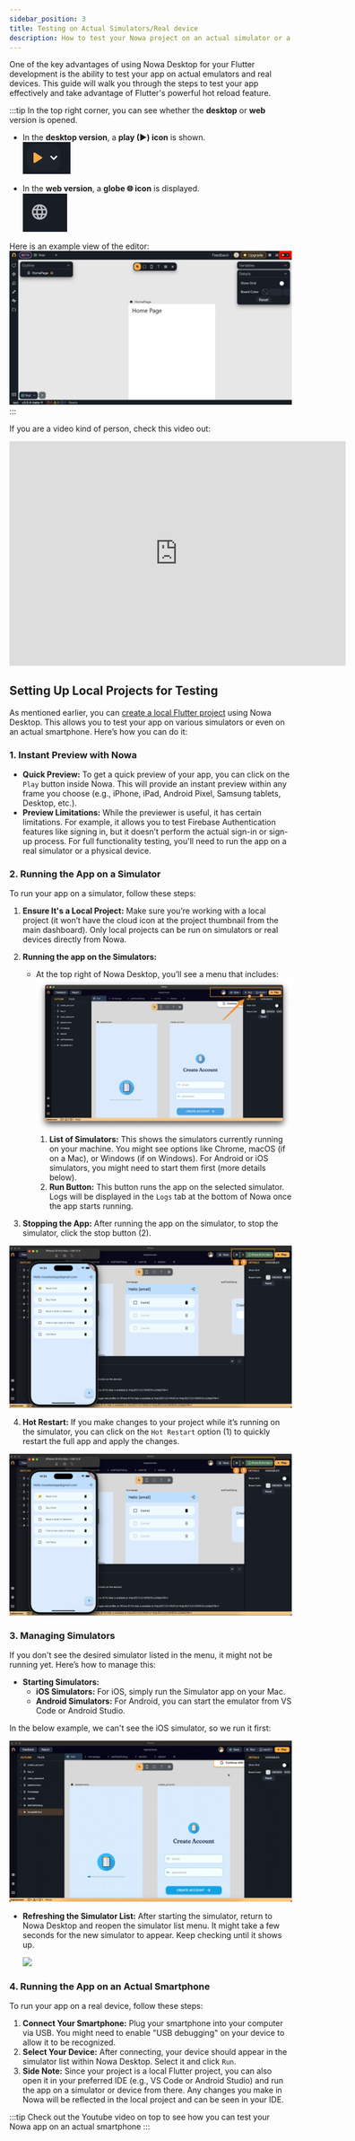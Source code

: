 ```yaml
---
sidebar_position: 3
title: Testing on Actual Simulators/Real device 
description: How to test your Nowa project on an actual simulator or a real device
---
```


One of the key advantages of using Nowa Desktop for your Flutter development is the ability to test your app on actual emulators and real devices. This guide will walk you through the steps to test your app effectively and take advantage of Flutter's powerful hot reload feature.

:::tip
In the top right corner, you can see whether the **desktop** or **web** version is opened.  

- In the **desktop version**, a **play (▶) icon** is shown.  
  ![Desktop Version](\img\nowadesktop\diff\local.png)  

- In the **web version**, a **globe 🌐 icon** is displayed.  
  ![Web Version](\img\nowadesktop\diff\web.png)  

Here is an example view of the editor:  
![Editor View](\img\nowadesktop\diff\base.png)
:::


If you are a video kind of person, check this video out:

<iframe width="600" height="400" src="https://www.youtube.com/embed/Iounj9Z_Q1Y" title="The best setup for building apps : Nowa Desktop version + Hot reload on an Emulator / Real Device" frameborder="0" allow="accelerometer; autoplay; clipboard-write; encrypted-media; gyroscope; picture-in-picture; web-share" referrerpolicy="strict-origin-when-cross-origin" allowfullscreen></iframe>



## Setting Up Local Projects for Testing

As mentioned earlier, you can [create a local Flutter project](./create-local-proj.md) using Nowa Desktop. This allows you to test your app on various simulators or even on an actual smartphone. Here’s how you can do it:

### 1. Instant Preview with Nowa
- **Quick Preview:** To get a quick preview of your app, you can click on the `Play` button inside Nowa. This will provide an instant preview within any frame you choose (e.g., iPhone, iPad, Android Pixel, Samsung tablets, Desktop, etc.).
- **Preview Limitations:** While the previewer is useful, it has certain limitations. For example, it allows you to test Firebase Authentication features like signing in, but it doesn’t perform the actual sign-in or sign-up process. For full functionality testing, you'll need to run the app on a real simulator or a physical device.

### 2. Running the App on a Simulator

To run your app on a simulator, follow these steps:

1. **Ensure It's a Local Project:** Make sure you’re working with a local project (it won’t have the cloud icon at the project thumbnail from the main dashboard). Only local projects can be run on simulators or real devices directly from Nowa.

2. **Running the app on the Simulators:**
   - At the top right of Nowa Desktop, you’ll see a menu that includes:
   ![](./img/simulators/local-sim-menu.png)
     1. **List of Simulators:** This shows the simulators currently running on your machine. You might see options like Chrome, macOS (if on a Mac), or Windows (if on Windows). For Android or iOS simulators, you might need to start them first (more details below).
     2. **Run Button:** This button runs the app on the selected simulator. Logs will be displayed in the `Logs` tab at the bottom of Nowa once the app starts running.


3. **Stopping the App:** After running the app on the simulator, to stop the simulator, click the stop button (2).

![](./img/simulators/after-running-ios.png)

4. **Hot Restart:** If you make changes to your project while it’s running on the simulator, you can click on the `Hot Restart` option (1) to quickly restart the full app and apply the changes.

![](./img/simulators/after-running-ios.png)


### 3. Managing Simulators

If you don't see the desired simulator listed in the menu, it might not be running yet. Here’s how to manage this:

- **Starting Simulators:**
  - **iOS Simulators:** For iOS, simply run the Simulator app on your Mac.
  - **Android Simulators:** For Android, you can start the emulator from VS Code or Android Studio.

In the below example, we can't see the iOS simulator, so we run it first:

![](./img/simulators/no-ios-sim.gif)


- **Refreshing the Simulator List:** After starting the simulator, return to Nowa Desktop and reopen the simulator list menu. It might take a few seconds for the new simulator to appear. Keep checking until it shows up.

  ![](./img/simulators/running-ios.gif)



### 4. Running the App on an Actual Smartphone

To run your app on a real device, follow these steps:

1. **Connect Your Smartphone:** Plug your smartphone into your computer via USB. You might need to enable "USB debugging" on your device to allow it to be recognized.
2. **Select Your Device:** After connecting, your device should appear in the simulator list within Nowa Desktop. Select it and click `Run`.
3. **Side Note:** Since your project is a local Flutter project, you can also open it in your preferred IDE (e.g., VS Code or Android Studio) and run the app on a simulator or device from there. Any changes you make in Nowa will be reflected in the local project and can be seen in your IDE.

:::tip
Check out the Youtube video on top to see how you can test your Nowa app on an actual smartphone
:::
